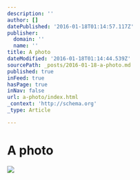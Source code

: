 ```yaml
---
description: ''
author: []
datePublished: '2016-01-18T01:14:57.117Z'
publisher:
  domain: ''
  name: ''
title: A photo
dateModified: '2016-01-18T01:14:44.539Z'
sourcePath: _posts/2016-01-18-a-photo.md
published: true
inFeed: true
hasPage: true
inNav: false
url: a-photo/index.html
_context: 'http://schema.org'
_type: Article

---
```

# A photo
![](https://the-grid-user-content.s3-us-west-2.amazonaws.com/8795a225-c5fd-4ce3-96ca-7970749fc2ec.png)